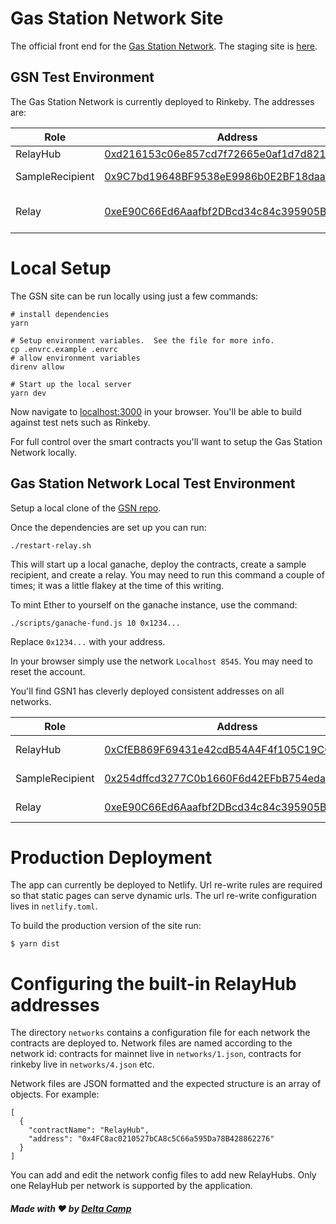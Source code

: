 # Gas Station Network Site

The official front end for the [Gas Station Network](https://opengsn.org/).  The staging site is [here](https://gsn-staging.netlify.com).

## GSN Test Environment

The Gas Station Network is currently deployed to Rinkeby.  The addresses are:

| Role | Address | Description |
| ---- | ------- | ----------- |
| RelayHub | [0xd216153c06e857cd7f72665e0af1d7d82172f494](https://gsn-staging.netlify.com/relay-hubs/0x4FC8ac0210527bCA8c5C66a595Da78B428862276) | Main RelayHub contract |
| SampleRecipient | [0x9C7bd19648BF9538eE9986b0E2BF18daaA80601c](https://gsn-staging.netlify.com/recipients/0x9C7bd19648BF9538eE9986b0E2BF18daaA80601c) | Example contract that handles meta tx |
| Relay | [0xeE90C66Ed6Aaafbf2DBcd34c84c395905B5C8f20](https://gsn-staging.netlify.com/relay-hubs/0x4FC8ac0210527bCA8c5C66a595Da78B428862276/relay?relayUrl=https://rinkeby-01.gsn.openzeppelin.org) | Relay deployed to https://rinkeby-01.gsn.openzeppelin.org |

# Local Setup

The GSN site can be run locally using just a few commands:

```
# install dependencies
yarn
```

```
# Setup environment variables.  See the file for more info.
cp .envrc.example .envrc
# allow environment variables
direnv allow
```

```
# Start up the local server
yarn dev
```

Now navigate to [localhost:3000](http://localhost:3000) in your browser.  You'll be able to build against test nets such as Rinkeby.

For full control over the smart contracts you'll want to setup the Gas Station Network locally.

## Gas Station Network Local Test Environment

Setup a local clone of the [GSN repo](https://github.com/openeth-dev/gsn).  

Once the dependencies are set up you can run:

```
./restart-relay.sh
```

This will start up a local ganache, deploy the contracts, create a sample recipient, and create a relay.  You may need to run this command a couple of times; it was a little flakey at the time of this writing.

To mint Ether to yourself on the ganache instance, use the command:

```
./scripts/ganache-fund.js 10 0x1234...
```

Replace `0x1234...` with your address.

In your browser simply use the network `Localhost 8545`.  You may need to reset the account.

You'll find GSN1 has cleverly deployed consistent addresses on all networks.

| Role | Address | Description |
| ---- | ------- | ----------- |
| RelayHub | [0xCfEB869F69431e42cdB54A4F4f105C19C080A601](http://localhost:3000/relay-hubs/0xCfEB869F69431e42cdB54A4F4f105C19C080A601) | Main RelayHub contract |
| SampleRecipient | [0x254dffcd3277C0b1660F6d42EFbB754edaBAbC2B](http://localhost:3000/recipients/0x254dffcd3277C0b1660F6d42EFbB754edaBAbC2B) | Example contract that handles meta tx |
| Relay | [0xeE90C66Ed6Aaafbf2DBcd34c84c395905B5C8f20](http://localhost:3000/relay-hubs/0xCfEB869F69431e42cdB54A4F4f105C19C080A601/relay?relayAddress=0xeE90C66Ed6Aaafbf2DBcd34c84c395905B5C8f20) | Relay deployed to http://localhost:8090 |

# Production Deployment

The app can currently be deployed to Netlify.  Url re-write rules are required so that static pages can serve dynamic urls.  The url re-write configuration lives in `netlify.toml`.

To build the production version of the site run:

```
$ yarn dist
```

# Configuring the built-in RelayHub addresses

The directory `networks` contains a configuration file for each network the contracts are deployed to.  Network files are named according to the network id: contracts for mainnet live in `networks/1.json`, contracts for rinkeby live in `networks/4.json` etc.

Network files are JSON formatted and the expected structure is an array of objects.  For example:

```
[
  {
    "contractName": "RelayHub",
    "address": "0x4FC8ac0210527bCA8c5C66a595Da78B428862276"
  }
]
```

You can add and edit the network config files to add new RelayHubs.  Only one RelayHub per network is supported by the application.

##### Made with :heart: by [Delta Camp](https://delta.camp)

